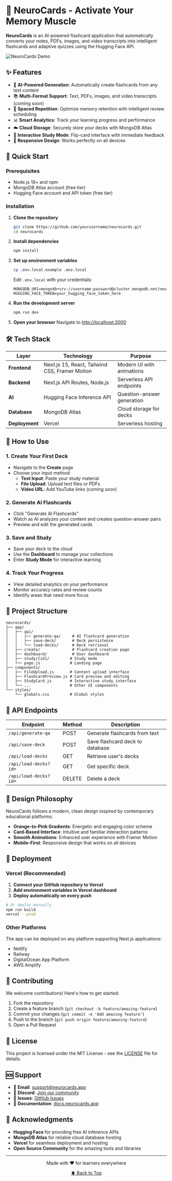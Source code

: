 # 🧠 NeuroCards - Activate Your Memory Muscle

**NeuroCards** is an AI-powered flashcard application that automatically converts your notes, PDFs, images, and video transcripts into intelligent flashcards and adaptive quizzes using the Hugging Face API.

![NeuroCards Demo](https://via.placeholder.com/800x400/FF6B35/FFFFFF?text=NeuroCards+AI+Flashcards)

## ✨ Features

- 🤖 **AI-Powered Generation**: Automatically create flashcards from any text content
- 📚 **Multi-Format Support**: Text, PDFs, images, and video transcripts (coming soon)
- 🔄 **Spaced Repetition**: Optimize memory retention with intelligent review scheduling
- 📊 **Smart Analytics**: Track your learning progress and performance
- ☁️ **Cloud Storage**: Securely store your decks with MongoDB Atlas
- 🎯 **Interactive Study Mode**: Flip-card interface with immediate feedback
- 📱 **Responsive Design**: Works perfectly on all devices

## 🚀 Quick Start

### Prerequisites

- Node.js 18+ and npm
- MongoDB Atlas account (free tier)
- Hugging Face account and API token (free tier)

### Installation

1. **Clone the repository**
   ```bash
   git clone https://github.com/yourusername/neurocards.git
   cd neurocards
   ```

2. **Install dependencies**
   ```bash
   npm install
   ```

3. **Set up environment variables**
   ```bash
   cp .env.local.example .env.local
   ```
   
   Edit `.env.local` with your credentials:
   ```env
   MONGODB_URI=mongodb+srv://username:password@cluster.mongodb.net/neurocards
   HUGGING_FACE_TOKEN=your_hugging_face_token_here
   ```

4. **Run the development server**
   ```bash
   npm run dev
   ```

5. **Open your browser**
   Navigate to [http://localhost:3000](http://localhost:3000)

## 🛠️ Tech Stack

| Layer | Technology | Purpose |
|-------|------------|---------|
| **Frontend** | Next.js 15, React, Tailwind CSS, Framer Motion | Modern UI with animations |
| **Backend** | Next.js API Routes, Node.js | Serverless API endpoints |
| **AI** | Hugging Face Inference API | Question-answer generation |
| **Database** | MongoDB Atlas | Cloud storage for decks |
| **Deployment** | Vercel | Serverless hosting |

## 📖 How to Use

### 1. Create Your First Deck
- Navigate to the **Create** page
- Choose your input method:
  - **Text Input**: Paste your study material
  - **File Upload**: Upload text files or PDFs
  - **Video URL**: Add YouTube links (coming soon)

### 2. Generate AI Flashcards
- Click "Generate AI Flashcards"
- Watch as AI analyzes your content and creates question-answer pairs
- Preview and edit the generated cards

### 3. Save and Study
- Save your deck to the cloud
- Use the **Dashboard** to manage your collections
- Enter **Study Mode** for interactive learning

### 4. Track Your Progress
- View detailed analytics on your performance
- Monitor accuracy rates and review counts
- Identify areas that need more focus

## 🧩 Project Structure

```
neurocards/
├── app/
│   ├── api/
│   │   ├── generate-qa/     # AI flashcard generation
│   │   ├── save-deck/       # Deck persistence
│   │   └── load-decks/      # Deck retrieval
│   ├── create/              # Flashcard creation page
│   ├── dashboard/           # User dashboard
│   ├── study/[id]/         # Study mode
│   └── page.js             # Landing page
├── components/
│   ├── FileUpload.js       # Content upload interface
│   ├── FlashcardPreview.js # Card preview and editing
│   ├── StudyCard.js        # Interactive study interface
│   └── ...                 # Other UI components
└── styles/
    └── globals.css         # Global styles
```

## 🔧 API Endpoints

| Endpoint | Method | Description |
|----------|--------|-------------|
| `/api/generate-qa` | POST | Generate flashcards from text |
| `/api/save-deck` | POST | Save flashcard deck to database |
| `/api/load-decks` | GET | Retrieve user's decks |
| `/api/load-decks?id=` | GET | Get specific deck |
| `/api/load-decks?id=` | DELETE | Delete a deck |

## 🎨 Design Philosophy

NeuroCards follows a modern, clean design inspired by contemporary educational platforms:

- **Orange-to-Pink Gradients**: Energetic and engaging color scheme
- **Card-Based Interface**: Intuitive and familiar interaction patterns
- **Smooth Animations**: Enhanced user experience with Framer Motion
- **Mobile-First**: Responsive design that works on all devices

## 🚀 Deployment

### Vercel (Recommended)

1. **Connect your GitHub repository to Vercel**
2. **Add environment variables in Vercel dashboard**
3. **Deploy automatically on every push**

```bash
# Or deploy manually
npm run build
vercel --prod
```

### Other Platforms

The app can be deployed on any platform supporting Next.js applications:
- Netlify
- Railway
- DigitalOcean App Platform
- AWS Amplify

## 🤝 Contributing

We welcome contributions! Here's how to get started:

1. Fork the repository
2. Create a feature branch (`git checkout -b feature/amazing-feature`)
3. Commit your changes (`git commit -m 'Add amazing feature'`)
4. Push to the branch (`git push origin feature/amazing-feature`)
5. Open a Pull Request

## 📝 License

This project is licensed under the MIT License - see the [LICENSE](LICENSE) file for details.

## 🆘 Support

- 📧 **Email**: support@neurocards.app
- 💬 **Discord**: [Join our community](https://discord.gg/neurocards)
- 🐛 **Issues**: [GitHub Issues](https://github.com/yourusername/neurocards/issues)
- 📖 **Documentation**: [docs.neurocards.app](https://docs.neurocards.app)

## 🙏 Acknowledgments

- **Hugging Face** for providing free AI inference APIs
- **MongoDB Atlas** for reliable cloud database hosting
- **Vercel** for seamless deployment and hosting
- **Open Source Community** for the amazing tools and libraries

---

<div align="center">
  <p>Made with ❤️ for learners everywhere</p>
  <p>
    <a href="#-neurocards---activate-your-memory-muscle">⬆️ Back to Top</a>
  </p>
</div>
